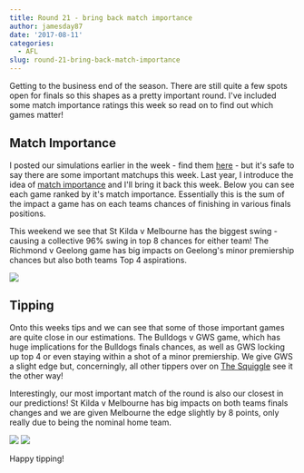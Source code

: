 ```yaml
---
title: Round 21 - bring back match importance
author: jamesday87
date: '2017-08-11'
categories:
  - AFL
slug: round-21-bring-back-match-importance
---
```


Getting to the business end of the season. There are still quite a few spots open for finals so this shapes as a pretty important round. I've included some match importance ratings this week so read on to find out which games matter!

<!-- more -->

## Match Importance

I posted our simulations earlier in the week - find them [here](http://plussixoneblog.com/2017/08/07/post-round-20-simulations/) - but it's safe to say there are some important matchups this week. Last year, I introduce the idea of [match importance](http://plussixoneblog.com/2016/06/16/beyond-the-8-point-game-estimating-match-importance-in-the-afl/) and I'll bring it back this week. Below you can see each game ranked by it's match importance. Essentially this is the sum of the impact a game has on each teams chances of finishing in various finals positions.

This weekend we see that St Kilda v Melbourne has the biggest swing - causing a collective 96% swing in top 8 chances for either team! The Richmond v Geelong game has big impacts on Geelong's minor premiership chances but also both teams Top 4 aspirations.

[
![](http://plussixoneblog.com/wp-content/uploads/2017/08/importance_R22-1-1024x1003.png)](http://plussixoneblog.com/wp-content/uploads/2017/08/importance_R22-1.png)

## Tipping

Onto this weeks tips and we can see that some of those important games are quite close in our estimations. The Bulldogs v GWS game, which has huge implications for the Bulldogs finals chances, as well as GWS locking up top 4 or even staying within a shot of a minor premiership. We give GWS a slight edge but, concerningly, all other tippers over on [The Squiggle](http://squiggle.com.au) see it the other way!

Interestingly, our most important match of the round is also our closest in our predictions! St Kilda v Melbourne has big impacts on both teams finals changes and we are given Melbourne the edge slightly by 8 points, only really due to being the nominal home team.

![](http://plussixoneblog.com/wp-content/uploads/2017/08/unnamed-chunk-1-1-2.png) ![](http://plussixoneblog.com/wp-content/uploads/2017/08/afl_m_pred-1024x181.png)

Happy tipping!
